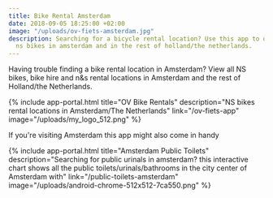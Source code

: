 ```yaml
---
title: Bike Rental Amsterdam
date: 2018-09-05 18:25:00 +02:00
image: "/uploads/ov-fiets-amsterdam.jpg"
description: Searching for a bicycle rental location? Use this app to quickly find
  ns bikes in amsterdam and in the rest of holland/the netherlands.
---
```


Having trouble finding a bike rental location in Amsterdam? View all NS bikes, bike hire and n&s rental locations in Amsterdam and the rest of Holland/the Netherlands.

{% include app-portal.html title="OV Bike Rentals" description="NS bikes rental locations in Amsterdam/The Netherlands" link="/ov-fiets-app" image="/uploads/my_logo_512.png" %}

If you're visiting Amsterdam this app might also come in handy 

{% include app-portal.html title="Amsterdam Public Toilets" description="Searching for public urinals in amsterdam? this interactive chart shows all the public toilets/urinals/bathrooms in the city center of Amsterdam with" link="/public-toilets-amsterdam" image="/uploads/android-chrome-512x512-7ca550.png" %}